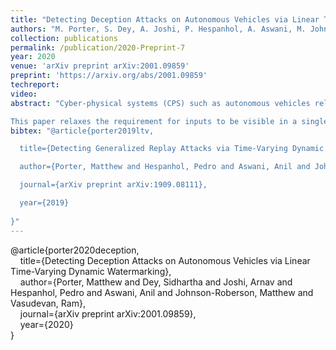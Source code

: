 ```yaml
---
title: "Detecting Deception Attacks on Autonomous Vehicles via Linear Time-Varying Dynamic Watermarking"
authors: "M. Porter, S. Dey, A. Joshi, P. Hespanhol, A. Aswani, M. Johnson-Roberson, R. Vasudevan, A. Aswani"
collection: publications
permalink: /publication/2020-Preprint-7
year: 2020
venue: 'arXiv preprint arXiv:2001.09859'
preprint: 'https://arxiv.org/abs/2001.09859'
techreport:
video:
abstract: "Cyber-physical systems (CPS) such as autonomous vehicles rely on both on-board sensors and external communications to estimate their state. Unfortunately, these communications render the system vulnerable to cyber-attacks. While many attack detection methods have begun to address these concerns, they are limited to linear time-invariant (LTI) systems. Though LTI system models provide accurate approximations for CPS such as autonomous vehicles at constant speed and turning radii, they are inaccurate for more complex motions such as lane changes, turns, and changes in velocity. Since these more complex motions are more suitably described by linear time-varying (LTV) system models rather than LTI models, Dynamic Watermarking, which adds a private excitation to the input signal to validate measurements, has recently been extended to LTV systems. However, this extension does not allow for LTV systems that require several steps before the effect of a given control input can be seen in the measurement signal. Additionally, there is no consideration for the time-varying effects of auto-correlation. Furthermore, a proof of concept was only provided using simulations of a simplified model.

This paper relaxes the requirement for inputs to be visible in a single step and constructs an auto-correlation normalizing factor to remove the effects of auto-correlation. In addition, Dynamic Watermarking is applied to a high-fidelity vehicle model in carsim and a 1/10 scale autonomous rover to further reinforce the proof of concept for realistic systems. In each case, the vehicle follows a predefined path with time-varying velocity and turning radii. A replay attack, which replays previously recorded measurements, is shown to be detectable using LTV Dynamic Watermarking in a quick and repeatable manner."
bibtex: "@article{porter2019ltv,

  title={Detecting Generalized Replay Attacks via Time-Varying Dynamic Watermarking},

  author={Porter, Matthew and Hespanhol, Pedro and Aswani, Anil and Johnson-Roberson, Matthew and Vasudevan, Ram},

  journal={arXiv preprint arXiv:1909.08111},

  year={2019}
  
}"
---
```

@article{porter2020deception,<br>
&nbsp;&nbsp;&nbsp;&nbsp;title={Detecting Deception Attacks on Autonomous Vehicles via Linear Time-Varying Dynamic Watermarking},<br>
&nbsp;&nbsp;&nbsp;&nbsp;author={Porter, Matthew and Dey, Sidhartha and Joshi, Arnav and Hespanhol, Pedro and Aswani, Anil and Johnson-Roberson, Matthew and Vasudevan, Ram},<br>
&nbsp;&nbsp;&nbsp;&nbsp;journal={arXiv preprint arXiv:2001.09859},<br>
&nbsp;&nbsp;&nbsp;&nbsp;year={2020}<br>
}
